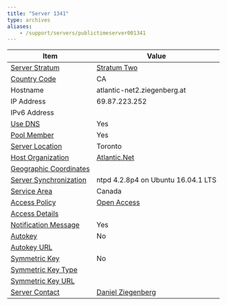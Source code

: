 ```yaml
---
title: "Server 1341"
type: archives
aliases:
    - /support/servers/publictimeserver001341
---
```


| Item | Value |
| ----- | ----- |
| [Server Stratum](/support/servers/serverstratum) | [Stratum Two](/support/servers/stratumtwotimeservers) |
| [Country Code](/support/servers/countrycode) | CA |
| Hostname |  atlantic-net2.ziegenberg.at |
| IP Address |  69.87.223.252 |
| IPv6 Address | |
| [Use DNS](/support/servers/usedns) | Yes |
| [Pool Member](/support/servers/poolmember) | Yes |
| [Server Location](/support/servers/serverlocation) | Toronto |
| [Host Organization](/support/servers/hostorganization) |  [Atlantic.Net](https://www.atlantic.net/) |
| [ Geographic Coordinates](/support/servers/geographiccoordinates) | |
| [Server Synchronization](/support/servers/serversynchronization) |  ntpd 4.2.8p4 on Ubuntu 16.04.1 LTS  |
| [Service Area](/support/servers/servicearea) | Canada |
| [Access Policy](/support/servers/accesspolicy) | [Open Access](/support/servers/openaccess) |
| [Access Details](/support/servers/accessdetails) |  |
| [Notification Message](/support/servers/notificationmessage) | Yes |
| [Autokey](/support/servers/autokey) | No |
| [Autokey URL](/support/servers/autokeyurl) | |
| [Symmetric Key](/support/servers/symmetrickey) | No |
| [Symmetric Key Type](/support/servers/symmetrickeytype) | |
| [Symmetric Key URL](/support/servers/symmetrickeyurl) | |
| [Server Contact](/support/servers/servercontact) | [Daniel Ziegenberg](mailto:daniel@ziegenberg.at) |
